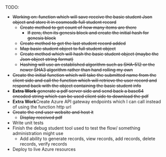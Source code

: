 TODO: 

- ~~Working on: function which will save receive the basic student Json object and store it in cosmosdb full student record~~
    - ~~Create method to get count of how many items are there~~
        - ~~If zero, then its genesis block and create the initial hash for genesis block~~
    - ~~Create method to get the last student record added~~
    - ~~Map basic student object to full student object~~
    - ~~Create method which will hash the basic student object (maybe the Json object string format)~~
    - ~~Hashing will use an established algorithm such as SHA-512 or the newer SHA3 algorithm rather than hand rolling my own~~
- ~~Create the initial function which will take the submitted name from the client side and call the function which will retrieve the user record and respond back with the object containing the basic student info~~
- ~~**Extra Work** generate a pdf server side and send back a base64 encoded string which can be used client side to download the pdf~~
- **Extra Work**Create Azure API gateway endpoints which I can call instead of using the function http url
- ~~Create the end user website and host it~~
    - ~~Display received pdf~~
- Write unit tests
- Finish the debug student tool used to test the flow/ something administration might use
  - Add ability to generate records, view records, add records, delete records, verify records
- Deploy to live Azure resources